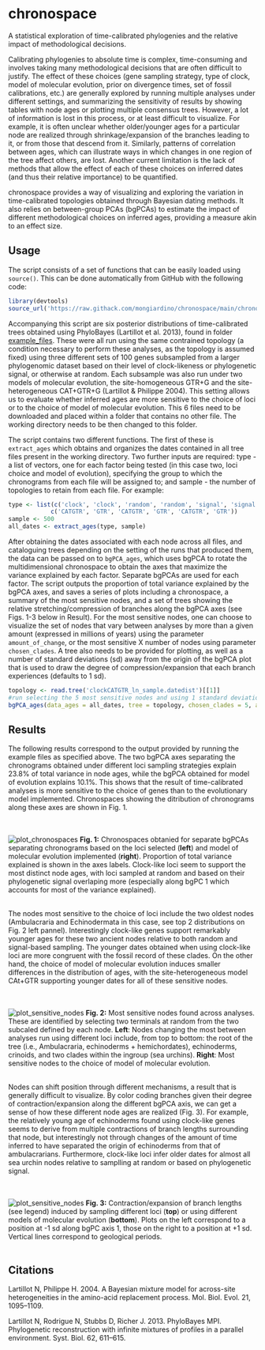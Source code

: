 # chronospace
A statistical exploration of time-calibrated phylogenies and the relative impact of methodological decisions.

Calibrating phylogenies to absolute time is complex, time-consuming and involves taking many methodological decisions that are often difficult to justify. The effect of these choices (gene sampling strategy, type of clock, model of molecular evolution, prior on divergence times, set of fossil calibrations, etc.) are generally explored by running multiple analyses under different settings, and summarizing the sensitivity of results by showing tables with node ages or plotting multiple consensus trees. However, a lot of information is lost in this process, or at least difficult to visualize. For example, it is often unclear whether older/younger ages for a particular node are realized through shrinkage/expansion of the branches leading to it, or from those that descend from it. Similarly, patterns of correlation between ages, which can illustrate ways in which changes in one region of the tree affect others, are lost. Another current limitation is the lack of methods that allow the effect of each of these choices on inferred dates (and thus their relative importance) to be quantified.

chronospace provides a way of visualizing and exploring the variation in time-calibrated topologies obtained through Bayesian dating methods. It also relies on between-group PCAs (bgPCAs) to estimate the impact of different methodological choices on inferred ages, providing a measure akin to an effect size.

## Usage
The script consists of a set of functions that can be easily loaded using ```source()```. This can be done automatically from GitHub with the following code:

```R
library(devtools)
source_url('https://raw.githack.com/mongiardino/chronospace/main/chronospace.R')
```

Accompanying this script are six posterior distributions of time-calibrated trees obtained using PhyloBayes (Lartillot et al. 2013), found in folder [example_files](https://github.com/mongiardino/chronospace/tree/main/example_files). These were all run using the same contrained topology (a condition necessary to perform these analyses, as the topology is assumed fixed) using three different sets of 100 genes subsampled from a larger phylogenomic dataset based on their level of clock-likeness or phylogenetic signal, or otherwise at random. Each subsample was also run under two models of molecular evolution, the site-homogeneous GTR+G and the site-heterogeneous CAT+GTR+G (Lartillot & Philippe 2004). This setting allows us to evaluate whether inferred ages are more sensitive to the choice of loci or to the choice of model of molecular evolution. This 6 files need to be downloaded and placed within a folder that contains no other file. The working directory needs to be then changed to this folder.

The script contains two different functions. The first of these is ```extract_ages``` which obtains and organizes the dates contained in all tree files present in the working directory. Two further inputs are required: type - a list of vectors, one for each factor being tested (in this case two, loci choice and model of evolution), specifying the group to which the chronograms from each file will be assigned to; and sample - the number of topologies to retain from each file. For example:

```R
type <- list(c('clock', 'clock', 'random', 'random', 'signal', 'signal'), 
            c('CATGTR', 'GTR', 'CATGTR', 'GTR', 'CATGTR', 'GTR'))
sample <- 500
all_dates <- extract_ages(type, sample)
```

After obtaining the dates associated with each node across all files, and cataloguing trees depending on the setting of the runs that produced them, the data can be passed on to ```bgPCA_ages```, which uses bgPCA to rotate the multidimensional chronospace to obtain the axes that maximize the variance explained by each factor. Separate bgPCAs are used for each factor. The script outputs the proportion of total variance explained by the bgPCA axes, and saves a series of plots including a chronospace, a summary of the most sensitive nodes, and a set of trees showing the relative stretching/compression of branches along the bgPCA axes (see Figs. 1-3 below in Result). For the most sensitive nodes, one can choose to visualize the set of nodes that vary between analyses by more than a given amount (expressed in millions of years) using the parameter ```amount_of_change```, or the most sensitive X number of nodes using parameter ```chosen_clades```. A tree also needs to be provided for plotting, as well as a number of standard deviations (sd) away from the origin of the bgPCA plot that is used to draw the degree of compression/expansion that each branch experiences (defaults to 1 sd).

```R
topology <- read.tree('clockCATGTR_ln_sample.datedist')[[1]]
#run selecting the 5 most sensitive nodes and using 1 standard deviation
bgPCA_ages(data_ages = all_dates, tree = topology, chosen_clades = 5, amount_of_change = NA, sdev = 1)
```

## Results
The following results correspond to the output provided by running the example files as specified above. The two bgPCA axes separating the chronograms obtained under different loci sampling strategies explain 23.8% of total variance in node ages, while the bgPCA obtained for model of evolution explains 10.1%. This shows that the result of time-calibrated analyses is more sensitive to the choice of genes than to the evolutionary model implemented. Chronospaces showing the ditribution of chronograms along these axes are shown in Fig. 1.

<br/><br/>
![plot_chronospaces](https://github.com/mongiardino/chronospace/blob/main/figures/chronospace_example.jpg)
**Fig. 1:** Chronospaces obtanied for separate bgPCAs separating chronograms based on the loci selected (**left**) and model of molecular evolution implemented (**right**). Proportion of total variance explained is shown in the axes labels. Clock-like loci seem to support the most distinct node ages, with loci sampled at random and based on their phylogenetic signal overlaping more (especially along bgPC 1 which accounts for most of the variance explained). 
<br/><br/>

The nodes most sensitive to the choice of loci include the two oldest nodes (Ambulacraria and Echinodermata in this case, see top 2 distributions on Fig. 2 left pannel). Interestingly clock-like genes support remarkably younger ages for these two ancient nodes relative to both random and signal-based sampling. The younger dates obtained when using clock-like loci are more congruent with the fossil record of these clades. On the other hand, the choice of model of molecular evolution induces smaller differences in the distribution of ages, with the site-heterogeneous model CAt+GTR supporting younger dates for all of these sensitive nodes.

<br/><br/>
![plot_sensitive_nodes](https://github.com/mongiardino/chronospace/blob/main/figures/nodes_most_affected_example.jpg)
**Fig. 2:** Most sensitive nodes found across analyses. These are identified by selecting two terminals at random from the two subcaled defined by each node. **Left**: Nodes changing the most between analyses run using different loci include, from top to bottom: the root of the tree (i.e., Ambulacraria, echinoderms + hemichordates), echinoderms, crinoids, and two clades within the ingroup (sea urchins). **Right**: Most sensitive nodes to the choice of model of molecular evolution.
<br/><br/>

Nodes can shift position through different mechanisms, a result that is generally difficult to visualize. By color coding branches given their degree of contraction/expansion along the different bgPCA axis, we can get a sense of how these different node ages are realized (Fig. 3). For example, the relatively young age of echinoderms found using clock-like genes seems to derive from multiple contractions of branch lengths surrounding that node, but interestingly not through changes of the amount of time inferred to have  separated the origin of echinoderms from that of ambulacrarians. Furthermore, clock-like loci infer older dates for almost all sea urchin nodes relative to samplling at random or based on phylogenetic signal.

<br/><br/>
![plot_sensitive_nodes](https://github.com/mongiardino/chronospace/blob/main/figures/branch_changes_1sd_example.jpg)
**Fig. 3:** Contraction/expansion of branch lengths (see legend) induced by sampling different loci (**top**) or using different models of molecular evolution (**bottom**). Plots on the left correspond to a position at -1 sd along bgPC axis 1, those on the right to a position at +1 sd. Vertical lines correspond to geological periods.
<br/><br/>

## Citations
Lartillot N, Philippe H. 2004. A Bayesian mixture model for across-site heterogeneities in the amino-acid replacement process. Mol. Biol. Evol. 21, 1095–1109.

Lartillot N, Rodrigue N, Stubbs D, Richer J. 2013. PhyloBayes MPI. Phylogenetic reconstruction with infinite mixtures of profiles in a parallel environment. Syst. Biol. 62, 611–615.
